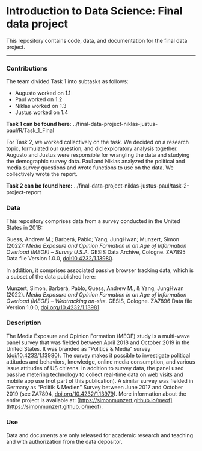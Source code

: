 # Introduction to Data Science: Final data project

This repository contains code, data, and documentation for the final data project.

***

### Contributions

The team divided Task 1 into subtasks as follows:
- Augusto worked on 1.1 
- Paul worked on 1.2 
- Niklas worked on 1.3
- Justus worked on 1.4

**Task 1 can be found here:** ../final-data-project-niklas-justus-paul/R/Task_1_Final

For Task 2, we worked collectively on the task. We decided on a research topic, formulated our question, and did exploratory analysis together. Augusto and Justus were responsible for wrangling the data and studying the demographic survey data. Paul and Niklas analyzed the political and media survey questions and wrote functions to use on the data. We collectively wrote the report.

**Task 2 can be found here:** ../final-data-project-niklas-justus-paul/task-2-project-report

### Data 

This repository comprises data from a survey conducted in the United States in 2018:

Guess, Andrew M.; Barberá, Pablo; Yang, JungHwan; Munzert, Simon (2022): *Media Exposure and Opinion Formation in an Age of Information Overload (MEOF) – Survey U.S.A.* GESIS Data Archive, Cologne. ZA7895 Data file Version 1.0.0, [doi:10.4232/1.13980](https://doi.org/10.4232/1.13980).

In addition, it comprises associated passive browser tracking data, which is a subset of the data published here:

Munzert, Simon, Barberá, Pablo, Guess, Andrew M., & Yang, JungHwan (2022). *Media Exposure and Opinion Formation in an Age of Information Overload (MEOF) – Webtracking on-site.* GESIS, Cologne. ZA7896 Data file Version 1.0.0, [doi.org/10.4232/1.13981](https://doi.org/10.4232/1.13981).

### Description

The Media Exposure and Opinion Formation (MEOF) study is a multi-wave panel survey that was fielded between April 2018 and October 2019 in the United States. It was branded as “Politics & Media” survey ([doi:10.4232/1.13980](https://doi.org/10.4232/1.13980)). The survey makes it possible to investigate political attitudes and behaviors, knowledge, online media consumption, and various issue attitudes of US citizens. In addition to survey data, the panel used passive metering technology to collect real-time data on web visits and mobile app use (not part of this publication). A similar survey was fielded in Germany as “Politik & Medien” Survey between June 2017 and October 2019 (see ZA7894, [doi.org/10.4232/1.13979](http://dx.doi.org/10.4232/1.13979)). More information about the entire project is available at: [https://simonmunzert.github.io/meof](https://simonmunzert.github.io/meof).

### Use

Data and documents are only released for academic research and teaching and with authorization from the data depositor.





